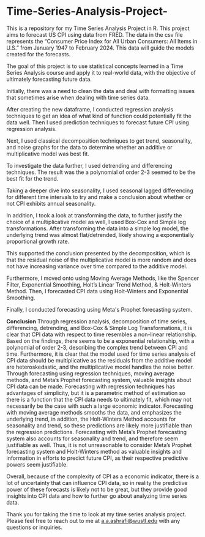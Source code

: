 # Time-Series-Analysis-Project-

This is a repository for my Time Series Analysis Project in R. This project aims to forecast US CPI using data from FRED. The data in the csv file represents the “Consumer Price Index for All Urban Consumers: All Items in U.S.” from January 1947 to February 2024. This data will guide the models created for the forecasts.

The goal of this project is to use statistical concepts learned in a Time Series Analysis course and apply it to real-world data, with the objective of ultimately forecasting future data.

Initially, there was a need to clean the data and deal with formatting issues that sometimes arise when dealing with time series data. 

After creating the new dataframe, I conducted regression analysis techniques to get an idea of what kind of function could potentially fit the data well. 
Then I used prediction techniques to forecast future CPI using regression analysis. 

Next, I used classical decomposition techniques to get trend, seasonality, and noise graphs for the data to determine whether an additive or multiplicative model was best fit. 

To investigate the data further, I used detrending and differencing techniques. The result was the a polynomial of order 2-3 seemed to be the best fit for the trend. 

Taking a deeper dive into seasonality, I used seasonal lagged differencing for different time intervals to try and make a conclusion about whether or not CPI exhibits annual seasonality. 

In addition, I took a look at transforming the data, to further justify the choice of a multiplicative model as well, I used Box-Cox and Simple log transformations. After transforming the data into a simple log model, the underlying trend was almost flat/detrended, likely showing a exponentially proportional growth rate. 

This supported the conclusion presented by the decomposition, which is that the residual noise of the multiplicative model is more random and does not have increasing variance over time compared to the additive model.

Furthermore, I moved onto using Moving Average Methods, like the Spencer Filter, Exponential Smoothing, Holt’s Linear Trend Method, & Holt-Winters Method. Then, I forecasted CPI data using Holt-Winters and Exponential Smoothing. 

Finally, I conducted forecasting using Meta's Prophet forecasting system. 

**Conclusion**
Through regression analysis, decomposition of time series, differencing, detrending, and Box-Cox & Simple Log Transformations, it is clear that CPI data with respect to time resembles a non-linear relationship.
Based on the findings, there seems to be a exponential relationship, with a polynomial of order 2-3, describing the complex trend between CPI and time. Furthermore, it is clear that the model used for time series analysis of CPI data should be multiplicative as the residuals from the additive model are heteroskedastic, and the multiplicative model handles the noise better.
Through forecasting using regression techniques, moving average methods, and Meta’s Prophet forecasting system, valuable insights about CPI data can be made. Forecasting with regression techniques has advantages of simplicity, but it is a parametric method of estimation so there is a function that the CPI data needs to ultimately fit, which may not necessarily be the case with such a large economic indicator.
Forecasting with moving average methods smooths the data, and emphasizes the underlying trend, in addition, the Holt-Winters Method accounts for seasonality and trend, so these predictions are likely more justifiable than the regression predictions. Forecasting with Meta’s Prophet forecasting system also accounts for seasonality and trend, and therefore seem justifiable as well.
Thus, it is not unreasonable to consider Meta’s Prophet forecasting system and Holt-Winters method as valuable insights and information in efforts to predict future CPI, as their respective predictive powers seem justifiable.

Overall, because of the complexity of CPI as a economic indicator, there is a lot of uncertainty that can influence CPI data, so in reality the predictive power of these forecasts is likely not to be great, but they provide good insights into CPI data and how to further go about analyzing time series data.

Thank you for taking the time to look at my time series analysis project. Please feel free to reach out to me at a.a.ashrafi@wustl.edu with any questions or inquiries.







